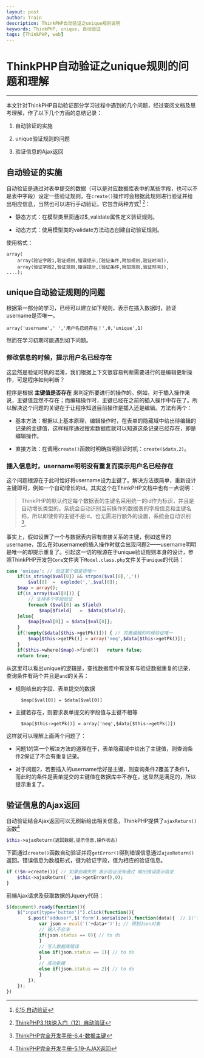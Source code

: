 ```yaml
---
layout: post
author: Train
description: ThinkPHP自动验证之unique规则说明
keywords: ThinkPHP, unique, 自动验证
tags: [ThinkPHP, web]
---
```


# ThinkPHP自动验证之unique规则的问题和理解

---

本文针对ThinkPHP自动验证部分学习过程中遇到的几个问题，经过查阅文档及思考理解，作了以下几个方面的总结记录：

1. 自动验证的实施

2. unique验证规则的问题

3. 验证信息的Ajax返回

## 自动验证的实施

自动验证是通过对表单提交的数据（可以是对应数据库表中的某些字段，也可以不是表中字段）设定一些验证规则，在`create()`操作时会根据此规则进行验证并给出相应信息，当然也可以进行手动验证。它包含两种方式[^1] [^2]：

* 静态方式：在模型类里面通过$_validate属性定义验证规则。

* 动态方式：使用模型类的validate方法动态创建自动验证规则。


使用格式：

    array(
        array(验证字段1,验证规则,错误提示,[验证条件,附加规则,验证时间]),
        array(验证字段2,验证规则,错误提示,[验证条件,附加规则,验证时间]),
    ....);

## unique自动验证规则的问题

根据第一部分的学习，已经可以建立如下规则，表示在插入数据时，验证username是否唯一。


    array('username',' ','用户名已经存在！',0,'unique',1)

然而在学习初期可能遇到如下问题。

### 修改信息的时候，提示用户名已经存在

这显然是验证时机的混淆，我们根据上下文很容易判断需要进行的是编辑更新操作，可是程序如何判断？

程序是根据 **主键值是否存在** 来判定所要进行的操作的。例如，对于插入操作来说，主键值显然不存在；而编辑操作时，主键已经在之前的插入操作中存在了。所以解决这个问题的关键在于让程序知道目前操作是插入还是编辑。方法有两个：

* 基本方法：根据以上基本原理，编辑操作时，在表单的隐藏域中给出待编辑的记录的主键值，这样程序通过搜索数据库就可以知道这条记录已经存在，即是编辑操作。

* 直接方法：在调用`create()`函数时明确指明验证时机：`create($data,2)`。


### 插入信息时，username明明没有重复而提示用户名已经存在


这个问题根源在于此时恰好将username设为主键了。解决方法很简单，重新设计主键即可，例如一个自动增长的id。其实这个在ThinkPHP文档中也有一点说明：

> ThinkPHP的默认约定每个数据表的主键名采用统一的id作为标识，并且是自动增长类型的。系统会自动识别当前操作的数据表的字段信息和主键名称，所以即使你的主键不是id，也无需进行额外的设置，系统会自动识别[^3]。

事实上，假如设置了一个与数据表内容有直接关系的主键，例如这里的username，那么在对username的插入操作时就会出现问题2——username明明是唯一的却提示重复了。引起这一切的根源在于unique验证规则本身的设计，参照ThinkPHP开发包`Core`文件夹下`Model.class.php`文件关于`unique`的代码：

```php
case 'unique': // 验证某个值是否唯一
    if(is_string($val[0]) && strpos($val[0],','))
        $val[0]  =  explode(',',$val[0]);
    $map = array();
    if(is_array($val[0])) {
        // 支持多个字段验证
        foreach ($val[0] as $field)
            $map[$field]   =  $data[$field];
    }else{
        $map[$val[0]] = $data[$val[0]];
    }
    if(!empty($data[$this->getPk()])) { // 完善编辑的时候验证唯一
        $map[$this->getPk()] = array('neq',$data[$this->getPk()]);
    }
    if($this->where($map)->find())   return false;
    return true;
```

从这里可以看出unique的逻辑是，查找数据库中有没有与验证数据重复的记录，查询条件有两个并且是`and`的关系：

* 规则给出的字段、表单提交的数据

        $map[$val[0]] = $data[$val[0]]

* 主键若存在，则要求表单提交的字段值与主键不相等

        $map[$this->getPk()] = array('neq',$data[$this->getPk()])

这样就可以理解上面两个问题了：

* 问题1的第一个解决方法的道理在于，表单隐藏域中给出了主键值，则查询条件2保证了不会有重复记录。

* 对于问题2，若要插入的username恰好是主键，则查询条件2覆盖了条件1，而此时的条件是表单提交的主键值在数据库中不存在，这显然是满足的，所以提示重复了。

## 验证信息的Ajax返回

自动验证结合Ajax返回可以无刷新给出相关信息，ThinkPHP提供了`ajaxReturn()`函数[^4]

```php
$this->ajaxReturn(返回数据,提示信息,操作状态)
```

下面通过`create()`函数自动验证并将`getError()`得到错误信息通过`ajaxReturn()`返回。错误信息为数组形式，键为验证字段，值为相应的验证信息。

```php
if (!$m->create()){ // 如果创建失败 表示验证没有通过 输出错误提示信息
    $this->ajaxReturn('',$m->getError(),0);
}
```

前端Ajax请求及获取数据的Jquery代码：

```javascript
$(document).ready(function(){
    $("input[type='button']").click(function(){
        $.post("adduser",$('form').serialize(),function(data){  // $('form').serialize()提交表单数据
            var json = eval('('+data+')'); // 得到Json对象
            // 输入不合法
            if(json.status == 0){ // to do
            }
            // 写入数据库错误
            else if(json.status == 1){ // to do
            }
            // 成功新建
            else if(json.status == 2){ // to do
            }
        });
    });
})
```


[^1]: [6.15 自动验证](http://doc.thinkphp.cn/manual/auto_validate.html)  
[^2]: [ThinkPHP3.1快速入门（12）自动验证](http://www.thinkphp.cn/info/171.html)
[^3]: [ThinkPHP完全开发手册-6.4-数据主键](http://doc.thinkphp.cn/manual/primary_key.html)
[^4]: [ThinkPHP完全开发手册-5.19-AJAX返回](http://doc.thinkphp.cn/manual/ajax_return.html)